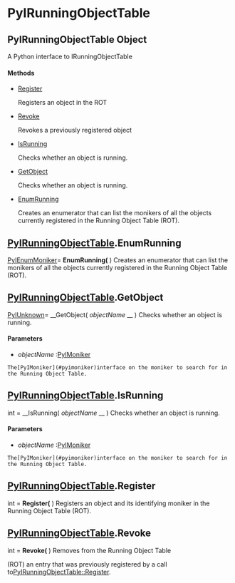 # PyIRunningObjectTable

## PyIRunningObjectTable Object

A Python interface to IRunningObjectTable

#### Methods


  - [Register](PyIRunningObjectTable.md#pyirunningobjecttableregister)

    Registers an object in the ROT&nbsp;

  - [Revoke](PyIRunningObjectTable.md#pyirunningobjecttablerevoke)

    Revokes a previously registered object&nbsp;

  - [IsRunning](PyIRunningObjectTable.md#pyirunningobjecttableisrunning)

    Checks whether an object is running.&nbsp;

  - [GetObject](PyIRunningObjectTable.md#pyirunningobjecttablegetobject)

    Checks whether an object is running.&nbsp;

  - [EnumRunning](PyIRunningObjectTable.md#pyirunningobjecttableenumrunning)

    Creates an enumerator that can list the monikers of all the objects currently registered in the Running Object Table (ROT).&nbsp;


## [PyIRunningObjectTable](#pyirunningobjecttable).EnumRunning

[PyIEnumMoniker](#pyienummoniker)= __EnumRunning(__ )
Creates an enumerator that can list the monikers of all the objects currently registered in the Running Object Table (ROT).

## [PyIRunningObjectTable](#pyirunningobjecttable).GetObject

[PyIUnknown](#pyiunknown)= __GetObject( *objectName* __ )
Checks whether an object is running.

#### Parameters


  -  *objectName* :[PyIMoniker](#pyimoniker)

    The[PyIMoniker](#pyimoniker)interface on the moniker to search for in the Running Object Table.

## [PyIRunningObjectTable](#pyirunningobjecttable).IsRunning

int = __IsRunning( *objectName* __ )
Checks whether an object is running.

#### Parameters


  -  *objectName* :[PyIMoniker](#pyimoniker)

    The[PyIMoniker](#pyimoniker)interface on the moniker to search for in the Running Object Table.

## [PyIRunningObjectTable](#pyirunningobjecttable).Register

int = __Register(__ )
Registers an object and its identifying moniker in the Running Object Table (ROT).

## [PyIRunningObjectTable](#pyirunningobjecttable).Revoke

int = __Revoke(__ )
Removes from the Running Object Table 

(ROT) an entry that was previously registered by a call to[PyIRunningObjectTable::Register](PyIRunningObjectTable.md#pyirunningobjecttableregister).